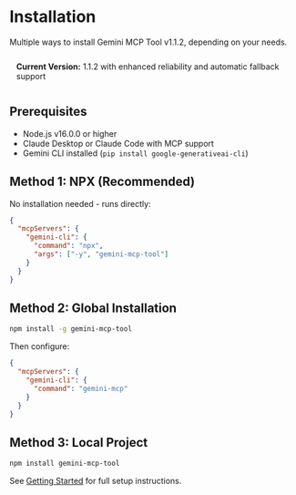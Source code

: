 # Installation

Multiple ways to install Gemini MCP Tool v1.1.2, depending on your needs.

<div style="background: var(--vp-c-bg-soft); padding: 12px; border-radius: 6px; border: 1px solid var(--vp-c-divider); margin-bottom: 20px;">
  <strong>Current Version:</strong> 1.1.2 with enhanced reliability and automatic fallback support
</div>

## Prerequisites

- Node.js v16.0.0 or higher
- Claude Desktop or Claude Code with MCP support
- Gemini CLI installed (`pip install google-generativeai-cli`)

## Method 1: NPX (Recommended)

No installation needed - runs directly:

```json
{
  "mcpServers": {
    "gemini-cli": {
      "command": "npx",
      "args": ["-y", "gemini-mcp-tool"]
    }
  }
}
```

## Method 2: Global Installation

```bash
npm install -g gemini-mcp-tool
```

Then configure:
```json
{
  "mcpServers": {
    "gemini-cli": {
      "command": "gemini-mcp"
    }
  }
}
```

## Method 3: Local Project

```bash
npm install gemini-mcp-tool
```

See [Getting Started](/getting-started) for full setup instructions.